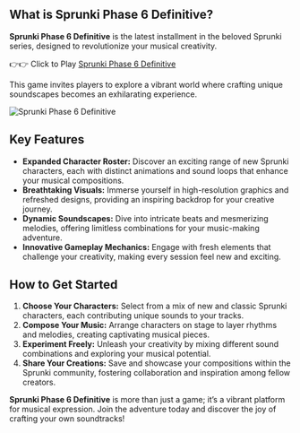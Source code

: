 ## What is Sprunki Phase 6 Definitive?

**Sprunki Phase 6 Definitive** is the latest installment in the beloved Sprunki series, designed to revolutionize your musical creativity. 

👉👉 Click to Play [Sprunki Phase 6 Definitive](https://sprunkly.org/game/sprunki-phase-6-definitive)

This game invites players to explore a vibrant world where crafting unique soundscapes becomes an exhilarating experience.

![Sprunki Phase 6 Definitive](https://game.sprunkly.org/202502121310651.png)

## Key Features

- **Expanded Character Roster:** Discover an exciting range of new Sprunki characters, each with distinct animations and sound loops that enhance your musical compositions.
- **Breathtaking Visuals:** Immerse yourself in high-resolution graphics and refreshed designs, providing an inspiring backdrop for your creative journey.
- **Dynamic Soundscapes:** Dive into intricate beats and mesmerizing melodies, offering limitless combinations for your music-making adventure.
- **Innovative Gameplay Mechanics:** Engage with fresh elements that challenge your creativity, making every session feel new and exciting.

## How to Get Started

1. **Choose Your Characters:** Select from a mix of new and classic Sprunki characters, each contributing unique sounds to your tracks.
2. **Compose Your Music:** Arrange characters on stage to layer rhythms and melodies, creating captivating musical pieces.
3. **Experiment Freely:** Unleash your creativity by mixing different sound combinations and exploring your musical potential.
4. **Share Your Creations:** Save and showcase your compositions within the Sprunki community, fostering collaboration and inspiration among fellow creators.

**Sprunki Phase 6 Definitive** is more than just a game; it’s a vibrant platform for musical expression. Join the adventure today and discover the joy of crafting your own soundtracks!
